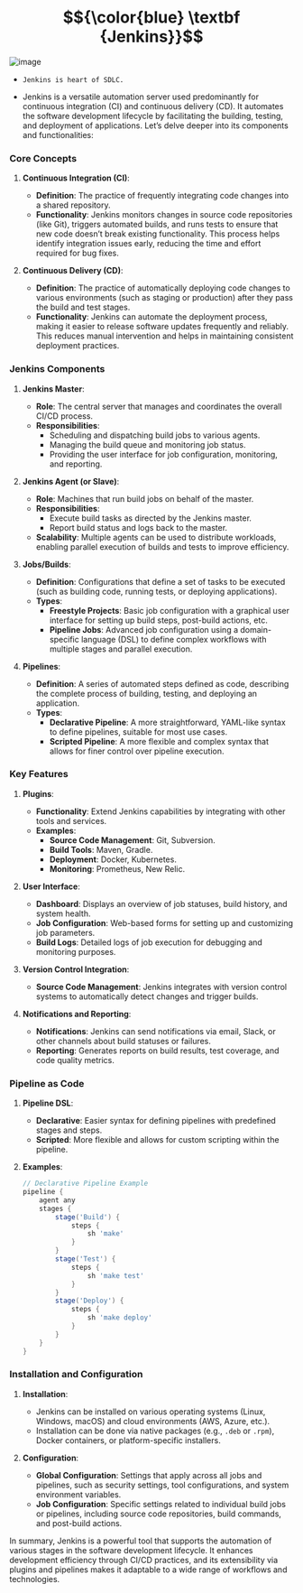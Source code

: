 





# $${\color{blue} \textbf {Jenkins}}$$

![image](https://github.com/user-attachments/assets/2661e85e-b190-487d-98af-27cc6360dfa9)

- `Jenkins is heart of SDLC.` 



- Jenkins is a versatile automation server used predominantly for continuous integration (CI) and continuous delivery (CD). It automates the software development lifecycle by facilitating the building, testing, and deployment of applications. Let’s delve deeper into its components and functionalities:

### **Core Concepts**

1. **Continuous Integration (CI)**:
   - **Definition**: The practice of frequently integrating code changes into a shared repository.
   - **Functionality**: Jenkins monitors changes in source code repositories (like Git), triggers automated builds, and runs tests to ensure that new code doesn’t break existing functionality. This process helps identify integration issues early, reducing the time and effort required for bug fixes.

2. **Continuous Delivery (CD)**:
   - **Definition**: The practice of automatically deploying code changes to various environments (such as staging or production) after they pass the build and test stages.
   - **Functionality**: Jenkins can automate the deployment process, making it easier to release software updates frequently and reliably. This reduces manual intervention and helps in maintaining consistent deployment practices.

### **Jenkins Components**

1. **Jenkins Master**:
   - **Role**: The central server that manages and coordinates the overall CI/CD process.
   - **Responsibilities**: 
     - Scheduling and dispatching build jobs to various agents.
     - Managing the build queue and monitoring job status.
     - Providing the user interface for job configuration, monitoring, and reporting.

2. **Jenkins Agent (or Slave)**:
   - **Role**: Machines that run build jobs on behalf of the master.
   - **Responsibilities**: 
     - Execute build tasks as directed by the Jenkins master.
     - Report build status and logs back to the master.
   - **Scalability**: Multiple agents can be used to distribute workloads, enabling parallel execution of builds and tests to improve efficiency.

3. **Jobs/Builds**:
   - **Definition**: Configurations that define a set of tasks to be executed (such as building code, running tests, or deploying applications).
   - **Types**:
     - **Freestyle Projects**: Basic job configuration with a graphical user interface for setting up build steps, post-build actions, etc.
     - **Pipeline Jobs**: Advanced job configuration using a domain-specific language (DSL) to define complex workflows with multiple stages and parallel execution.

4. **Pipelines**:
   - **Definition**: A series of automated steps defined as code, describing the complete process of building, testing, and deploying an application.
   - **Types**:
     - **Declarative Pipeline**: A more straightforward, YAML-like syntax to define pipelines, suitable for most use cases.
     - **Scripted Pipeline**: A more flexible and complex syntax that allows for finer control over pipeline execution.

### **Key Features**

1. **Plugins**:
   - **Functionality**: Extend Jenkins capabilities by integrating with other tools and services.
   - **Examples**: 
     - **Source Code Management**: Git, Subversion.
     - **Build Tools**: Maven, Gradle.
     - **Deployment**: Docker, Kubernetes.
     - **Monitoring**: Prometheus, New Relic.

2. **User Interface**:
   - **Dashboard**: Displays an overview of job statuses, build history, and system health.
   - **Job Configuration**: Web-based forms for setting up and customizing job parameters.
   - **Build Logs**: Detailed logs of job execution for debugging and monitoring purposes.

3. **Version Control Integration**:
   - **Source Code Management**: Jenkins integrates with version control systems to automatically detect changes and trigger builds.

4. **Notifications and Reporting**:
   - **Notifications**: Jenkins can send notifications via email, Slack, or other channels about build statuses or failures.
   - **Reporting**: Generates reports on build results, test coverage, and code quality metrics.

### **Pipeline as Code**

1. **Pipeline DSL**:
   - **Declarative**: Easier syntax for defining pipelines with predefined stages and steps.
   - **Scripted**: More flexible and allows for custom scripting within the pipeline.

2. **Examples**:
   ```groovy
   // Declarative Pipeline Example
   pipeline {
       agent any
       stages {
           stage('Build') {
               steps {
                   sh 'make'
               }
           }
           stage('Test') {
               steps {
                   sh 'make test'
               }
           }
           stage('Deploy') {
               steps {
                   sh 'make deploy'
               }
           }
       }
   }
   ```

### **Installation and Configuration**

1. **Installation**:
   - Jenkins can be installed on various operating systems (Linux, Windows, macOS) and cloud environments (AWS, Azure, etc.).
   - Installation can be done via native packages (e.g., `.deb` or `.rpm`), Docker containers, or platform-specific installers.

2. **Configuration**:
   - **Global Configuration**: Settings that apply across all jobs and pipelines, such as security settings, tool configurations, and system environment variables.
   - **Job Configuration**: Specific settings related to individual build jobs or pipelines, including source code repositories, build commands, and post-build actions.

In summary, Jenkins is a powerful tool that supports the automation of various stages in the software development lifecycle. It enhances development efficiency through CI/CD practices, and its extensibility via plugins and pipelines makes it adaptable to a wide range of workflows and technologies.

